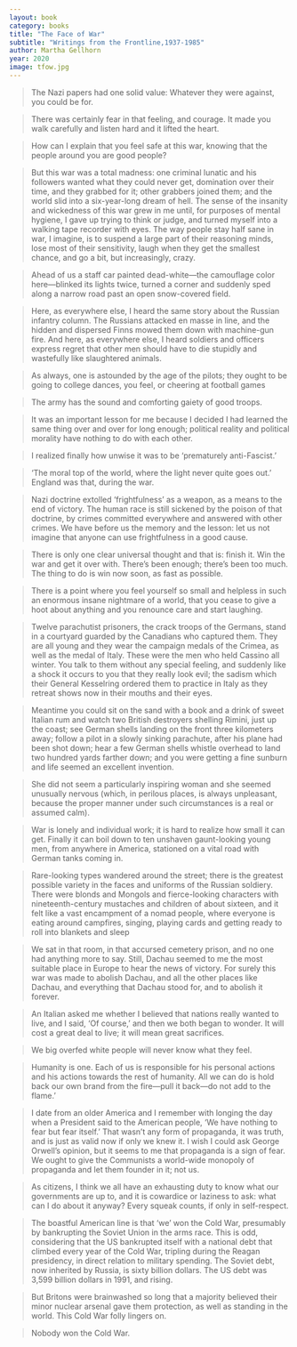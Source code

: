 ```yaml
---
layout: book
category: books
title: "The Face of War"
subtitle: "Writings from the Frontline,1937-1985"
author: Martha Gellhorn
year: 2020
image: tfow.jpg
---
```

> The Nazi papers had one solid value: Whatever they were against, you could be for.

> There was certainly fear in that feeling, and courage. It made you walk carefully and listen hard and it lifted the heart.

> How can I explain that you feel safe at this war, knowing that the people around you are good people?

> But this war was a total madness: one criminal lunatic and his followers wanted what they could never get, domination over their time, and they grabbed for it; other grabbers joined them; and the world slid into a six-year-long dream of hell. The sense of the insanity and wickedness of this war grew in me until, for purposes of mental hygiene, I gave up trying to think or judge, and turned myself into a walking tape recorder with eyes. The way people stay half sane in war, I imagine, is to suspend a large part of their reasoning minds, lose most of their sensitivity, laugh when they get the smallest chance, and go a bit, but increasingly, crazy.

> Ahead of us a staff car painted dead-white—the camouflage color here—blinked its lights twice, turned a corner and suddenly sped along a narrow road past an open snow-covered field.

> Here, as everywhere else, I heard the same story about the Russian infantry column. The Russians attacked en masse in line, and the hidden and dispersed Finns mowed them down with machine-gun fire. And here, as everywhere else, I heard soldiers and officers express regret that other men should have to die stupidly and wastefully like slaughtered animals.

> As always, one is astounded by the age of the pilots; they ought to be going to college dances, you feel, or cheering at football games

> The army has the sound and comforting gaiety of good troops.

> It was an important lesson for me because I decided I had learned the same thing over and over for long enough; political reality and political morality have nothing to do with each other.

> I realized finally how unwise it was to be ‘prematurely anti-Fascist.’

>‘The moral top of the world, where the light never quite goes out.’ England was that, during the war.

> Nazi doctrine extolled ‘frightfulness’ as a weapon, as a means to the end of victory. The human race is still sickened by the poison of that doctrine, by crimes committed everywhere and answered with other crimes. We have before us the memory and the lesson: let us not imagine that anyone can use frightfulness in a good cause.

> There is only one clear universal thought and that is: finish it. Win the war and get it over with. There’s been enough; there’s been too much. The thing to do is win now soon, as fast as possible.


> There is a point where you feel yourself so small and helpless in such an enormous insane nightmare of a world, that you cease to give a hoot about anything and you renounce care and start laughing.

> Twelve parachutist prisoners, the crack troops of the Germans, stand in a courtyard guarded by the Canadians who captured them. They are all young and they wear the campaign medals of the Crimea, as well as the medal of Italy. These were the men who held Cassino all winter. You talk to them without any special feeling, and suddenly like a shock it occurs to you that they really look evil; the sadism which their General Kesselring ordered them to practice in Italy as they retreat shows now in their mouths and their eyes.

> Meantime you could sit on the sand with a book and a drink of sweet Italian rum and watch two British destroyers shelling Rimini, just up the coast; see German shells landing on the front three kilometers away; follow a pilot in a slowly sinking parachute, after his plane had been shot down; hear a few German shells whistle overhead to land two hundred yards farther down; and you were getting a fine sunburn and life seemed an excellent invention.

> She did not seem a particularly inspiring woman and she seemed unusually nervous (which, in perilous places, is always unpleasant, because the proper manner under such circumstances is a real or assumed calm).

> War is lonely and individual work; it is hard to realize how small it can get. Finally it can boil down to ten unshaven gaunt-looking young men, from anywhere in America, stationed on a vital road with German tanks coming in.

> Rare-looking types wandered around the street; there is the greatest possible variety in the faces and uniforms of the Russian soldiery. There were blonds and Mongols and fierce-looking characters with nineteenth-century mustaches and children of about sixteen, and it felt like a vast encampment of a nomad people, where everyone is eating around campfires, singing, playing cards and getting ready to roll into blankets and sleep

> We sat in that room, in that accursed cemetery prison, and no one had anything more to say. Still, Dachau seemed to me the most suitable place in Europe to hear the news of victory. For surely this war was made to abolish Dachau, and all the other places like Dachau, and everything that Dachau stood for, and to abolish it forever.

> An Italian asked me whether I believed that nations really wanted to live, and I said, ‘Of course,’ and then we both began to wonder. It will cost a great deal to live; it will mean great sacrifices.

> We big overfed white people will never know what they feel.

> Humanity is one. Each of us is responsible for his personal actions and his actions towards the rest of humanity. All we can do is hold back our own brand from the fire—pull it back—do not add to the flame.’

> I date from an older America and I remember with longing the day when a President said to the American people, ‘We have nothing to fear but fear itself.’ That wasn’t any form of propaganda, it was truth, and is just as valid now if only we knew it. I wish I could ask George Orwell’s opinion, but it seems to me that propaganda is a sign of fear. We ought to give the Communists a world-wide monopoly of propaganda and let them founder in it; not us.

> As citizens, I think we all have an exhausting duty to know what our governments are up to, and it is cowardice or laziness to ask: what can I do about it anyway? Every squeak counts, if only in self-respect.

> The boastful American line is that ‘we’ won the Cold War, presumably by bankrupting the Soviet Union in the arms race. This is odd, considering that the US bankrupted itself with a national debt that climbed every year of the Cold War, tripling during the Reagan presidency, in direct relation to military spending. The Soviet debt, now inherited by Russia, is sixty billion dollars. The US debt was 3,599 billion dollars in 1991, and rising.

> But Britons were brainwashed so long that a majority believed their minor nuclear arsenal gave them protection, as well as standing in the world. This Cold War folly lingers on.

> Nobody won the Cold War.
